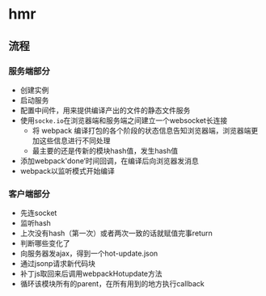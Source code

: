 # hmr

## 流程

### 服务端部分

- 创建实例
- 启动服务
- 配置中间件，用来提供编译产出的文件的静态文件服务
- 使用`socke.io`在浏览器端和服务端之间建立一个websocket长连接
  - 将 webpack 编译打包的各个阶段的状态信息告知浏览器端，浏览器端更加这些信息进行不同处理
  - 最主要的还是传新的模块hash值，发生hash值
- 添加webpack'done‘时间回调，在编译后向浏览器发消息
- webpack以监听模式开始编译	

### 客户端部分
-  先连socket
-  监听hash
-  上次没有hash（第一次）或者两次一致的话就赋值完事return
-  判断哪些变化了
-  向服务器发ajax，得到一个hot-update.json
-  通过jsonp请求新代码块
-  补丁js取回来后调用webpackHotupdate方法
-  循环该模块所有的parent，在所有用到的地方执行callback 